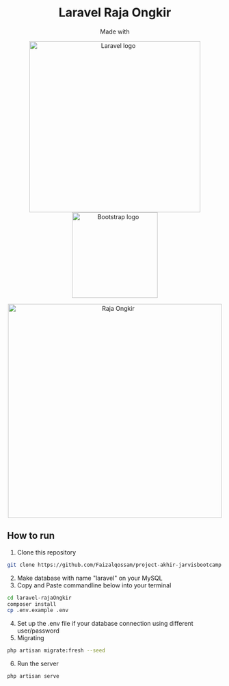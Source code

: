 <h1 align="center"> Laravel Raja Ongkir </h1>
<p align="center">Made with</p>
<p align="center"><a href="https://laravel.com" target="_blank"><img src="https://raw.githubusercontent.com/laravel/art/master/logo-lockup/5%20SVG/2%20CMYK/1%20Full%20Color/laravel-logolockup-cmyk-red.svg" alt="Laravel logo" width="400"></a>
<a href="https://getbootstrap.com" target="_blank"><img src="https://getbootstrap.com/docs/5.2/assets/brand/bootstrap-logo-shadow.png" alt="Bootstrap logo" width="200"></a></p>
<p align="center"><a href="http://zuramai.github.io/mazer" target="_blank"><img src="https://image.opencart.com/cache/5829cb1ac975e-resize-710x380.jpg" alt="Raja Ongkir" width="500"></a></p>


## How to run
1. Clone this repository 
``` sh
git clone https://github.com/Faizalqossam/project-akhir-jarvisbootcamp siloker
```
2. Make database with name "laravel" on your MySQL
3. Copy and Paste commandline below into your terminal
``` sh
cd laravel-rajaOngkir
composer install
cp .env.example .env
```
4. Set up the .env file if your database connection using different user/password
5. Migrating
``` sh
php artisan migrate:fresh --seed
```
6. Run the server
``` sh
php artisan serve
```
